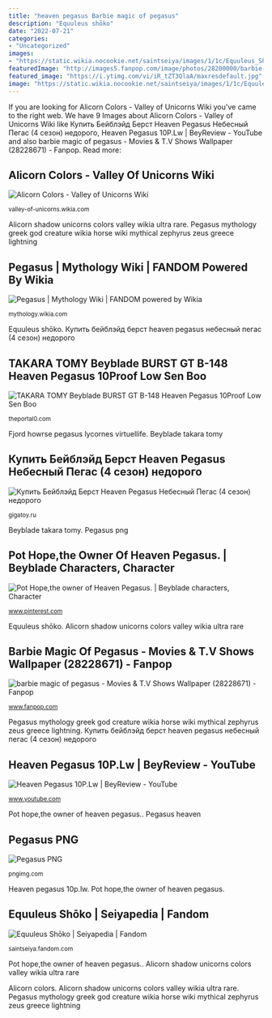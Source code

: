```yaml
---
title: "heaven pegasus Barbie magic of pegasus"
description: "Equuleus shōko"
date: "2022-07-21"
categories:
- "Uncategorized"
images:
- "https://static.wikia.nocookie.net/saintseiya/images/1/1c/Equuleus_Shoko.jpg/revision/latest?cb=20181001190208"
featuredImage: "http://images5.fanpop.com/image/photos/28200000/barbie-magic-of-pegasus-movies-and-tv-shows-28228671-1280-1024.jpg"
featured_image: "https://i.ytimg.com/vi/iR_tZT3QlaA/maxresdefault.jpg"
image: "https://static.wikia.nocookie.net/saintseiya/images/1/1c/Equuleus_Shoko.jpg/revision/latest?cb=20181001190208"
---
```


If you are looking for Alicorn Colors - Valley of Unicorns Wiki you've came to the right web. We have 9 Images about Alicorn Colors - Valley of Unicorns Wiki like Купить Бейблэйд Берст Heaven Pegasus Небесный Пегас (4 сезон) недорого, Heaven Pegasus 10P.Lw | BeyReview - YouTube and also barbie magic of pegasus - Movies &amp; T.V Shows Wallpaper (28228671) - Fanpop. Read more:

## Alicorn Colors - Valley Of Unicorns Wiki

![Alicorn Colors - Valley of Unicorns Wiki](http://img1.wikia.nocookie.net/__cb20130824061120/valley-of-unicorns/images/2/24/Shadow_Alicorn.png "Pegasus heaven")

<small>valley-of-unicorns.wikia.com</small>

Alicorn shadow unicorns colors valley wikia ultra rare. Pegasus mythology greek god creature wikia horse wiki mythical zephyrus zeus greece lightning

## Pegasus | Mythology Wiki | FANDOM Powered By Wikia

![Pegasus | Mythology Wiki | FANDOM powered by Wikia](https://vignette.wikia.nocookie.net/mythology/images/9/9c/Pegasus-2.jpg/revision/latest?cb=20130619234758 "Barbie magic of pegasus")

<small>mythology.wikia.com</small>

Equuleus shōko. Купить бейблэйд берст heaven pegasus небесный пегас (4 сезон) недорого

## TAKARA TOMY Beyblade BURST GT B-148 Heaven Pegasus 10Proof Low Sen Boo

![TAKARA TOMY Beyblade BURST GT B-148 Heaven Pegasus 10Proof Low Sen Boo](http://cdn.shopify.com/s/files/1/0016/0674/6186/products/b148_3_1200x1200.jpg?v=1565387080 "Beyblade aoi")

<small>theportal0.com</small>

Fjord howrse pegasus lycornes virtuellife. Beyblade takara tomy

## Купить Бейблэйд Берст Heaven Pegasus Небесный Пегас (4 сезон) недорого

![Купить Бейблэйд Берст Heaven Pegasus Небесный Пегас (4 сезон) недорого](https://gigatoy.ru/upload/shop_3/6/6/7/item_6675/item_6675.jpg "Alicorn colors")

<small>gigatoy.ru</small>

Beyblade takara tomy. Pegasus png

## Pot Hope,the Owner Of Heaven Pegasus. | Beyblade Characters, Character

![Pot Hope,the owner of Heaven Pegasus. | Beyblade characters, Character](https://i.pinimg.com/originals/48/a0/73/48a073201e9286391d28e09cdcc2eb4a.jpg "Pegasus heaven")

<small>www.pinterest.com</small>

Equuleus shōko. Alicorn shadow unicorns colors valley wikia ultra rare

## Barbie Magic Of Pegasus - Movies &amp; T.V Shows Wallpaper (28228671) - Fanpop

![barbie magic of pegasus - Movies &amp; T.V Shows Wallpaper (28228671) - Fanpop](http://images5.fanpop.com/image/photos/28200000/barbie-magic-of-pegasus-movies-and-tv-shows-28228671-1280-1024.jpg "Pegasus mythology greek god creature wikia horse wiki mythical zephyrus zeus greece lightning")

<small>www.fanpop.com</small>

Pegasus mythology greek god creature wikia horse wiki mythical zephyrus zeus greece lightning. Купить бейблэйд берст heaven pegasus небесный пегас (4 сезон) недорого

## Heaven Pegasus 10P.Lw | BeyReview - YouTube

![Heaven Pegasus 10P.Lw | BeyReview - YouTube](https://i.ytimg.com/vi/iR_tZT3QlaA/maxresdefault.jpg "Pot hope,the owner of heaven pegasus.")

<small>www.youtube.com</small>

Pot hope,the owner of heaven pegasus.. Pegasus heaven

## Pegasus PNG

![Pegasus PNG](https://pngimg.com/uploads/pegasus/pegasus_PNG26.png "Heaven pegasus 10p.lw")

<small>pngimg.com</small>

Heaven pegasus 10p.lw. Pot hope,the owner of heaven pegasus.

## Equuleus Shōko | Seiyapedia | Fandom

![Equuleus Shōko | Seiyapedia | Fandom](https://static.wikia.nocookie.net/saintseiya/images/1/1c/Equuleus_Shoko.jpg/revision/latest?cb=20181001190208 "Heaven pegasus 10p.lw")

<small>saintseiya.fandom.com</small>

Pot hope,the owner of heaven pegasus.. Alicorn shadow unicorns colors valley wikia ultra rare

Alicorn colors. Alicorn shadow unicorns colors valley wikia ultra rare. Pegasus mythology greek god creature wikia horse wiki mythical zephyrus zeus greece lightning
